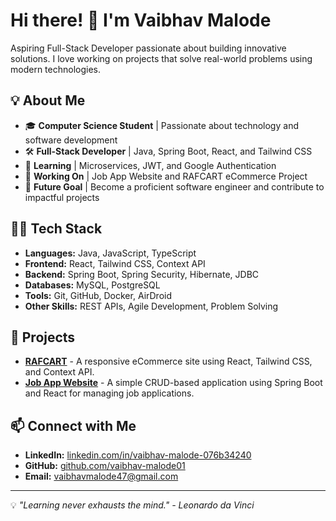 # Hi there! 👋 I'm Vaibhav Malode

Aspiring Full-Stack Developer passionate about building innovative solutions. I love working on projects that solve real-world problems using modern technologies.

## 💡 About Me
- 🎓 **Computer Science Student** | Passionate about technology and software development
- 🛠 **Full-Stack Developer** | Java, Spring Boot, React, and Tailwind CSS
- 🌿 **Learning** | Microservices, JWT, and Google Authentication
- 📖 **Working On** | Job App Website and RAFCART eCommerce Project
- 🚀 **Future Goal** | Become a proficient software engineer and contribute to impactful projects

## 🧑‍💻 Tech Stack
- **Languages:** Java, JavaScript, TypeScript
- **Frontend:** React, Tailwind CSS, Context API
- **Backend:** Spring Boot, Spring Security, Hibernate, JDBC
- **Databases:** MySQL, PostgreSQL
- **Tools:** Git, GitHub, Docker, AirDroid
- **Other Skills:** REST APIs, Agile Development, Problem Solving

## 📘 Projects
- [**RAFCART**](https://github.com/vaibhav-malode01/rafcart) - A responsive eCommerce site using React, Tailwind CSS, and Context API.
- [**Job App Website**](https://github.com/vaibhav-malode01/job-app) - A simple CRUD-based application using Spring Boot and React for managing job applications.

## 📫 Connect with Me
- **LinkedIn:** [linkedin.com/in/vaibhav-malode-076b34240](https://linkedin.com/in/vaibhav-malode-076b34240)
- **GitHub:** [github.com/vaibhav-malode01](https://github.com/vaibhav-malode01)
- **Email:** vaibhavmalode47@gmail.com

---

💡 _"Learning never exhausts the mind." - Leonardo da Vinci_

